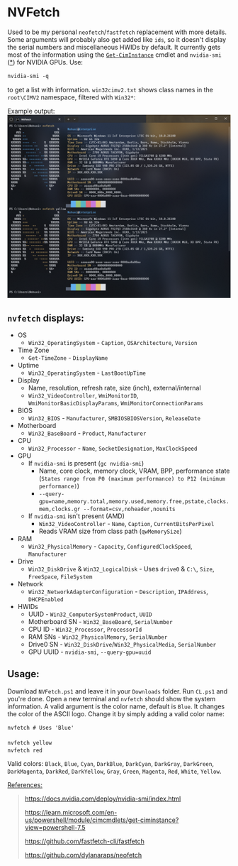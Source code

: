 # NVFetch

Used to be my personal `neofetch`/`fastfetch` replacement with more details. Some arguments will probably also get added like `ids`, so it doesn't display the serial numbers and miscellaneous HWIDs by default. It currently gets most of the information using the [`Get-CimInstance`](https://learn.microsoft.com/en-us/powershell/module/cimcmdlets/get-ciminstance?view=powershell-7.5) cmdlet and `nvidia-smi` ([*](https://discord.com/channels/836870260715028511/1375059420970487838/1375059629255692370)) for NVIDIA GPUs. Use:
```ps
nvidia-smi -q
```
to get a list with information. `win32cimv2.txt` shows class names in the `root\CIMV2` namespace, filtered with `Win32*`:


Example output:
![output](https://github.com/5Noxi/nvfetch/blob/main/output.png?raw=true)

## `nvfetch` displays:
- OS
  - `Win32_OperatingSystem` - `Caption`, `OSArchitecture`, `Version`
- Time Zone
  - `Get-TimeZone` - `DisplayName`
- Uptime
  - `Win32_OperatingSystem` - `LastBootUpTime`
- Display
  - Name, resolution, refresh rate, size (inch), external/internal
  - `Win32_VideoController`, `WmiMonitorID`, `WmiMonitorBasicDisplayParams`, `WmiMonitorConnectionParams`
- BIOS
  - `Win32_BIOS` - `Manufacturer`, `SMBIOSBIOSVersion`, `ReleaseDate`
- Motherboard
  - `Win32_BaseBoard` - `Product`, `Manufacturer`
- CPU
  - `Win32_Processor` - `Name`, `SocketDesignation`, `MaxClockSpeed`
- GPU
  - If `nvidia-smi` is present (`gc nvidia-smi`)
     - Name, core clock, memory clock, VRAM, BPP, performance state (`States range from P0 (maximum performance) to P12 (minimum performance)`)
     - `--query-gpu=name,memory.total,memory.used,memory.free,pstate,clocks.mem,clocks.gr --format=csv,noheader,nounits`
  - If `nvidia-smi` isn't present (AMD)
     - `Win32_VideoController` - `Name`, `Caption`, `CurrentBitsPerPixel`
     - Reads VRAM size  from class path (`qwMemorySize`)
- RAM
  - `Win32_PhysicalMemory` - `Capacity`, `ConfiguredClockSpeed`, `Manufacturer`
- Drive
  - `Win32_DiskDrive` & `Win32_LogicalDisk` - Uses `drive0` & `C:\`, `Size`, `FreeSpace`, `FileSystem`
- Network
  - `Win32_NetworkAdapterConfiguration` - `Description`, `IPAddress`, `DHCPEnabled`
- HWIDs
  - UUID - `Win32_ComputerSystemProduct`, `UUID`
  - Motherboard SN - `Win32_BaseBoard`, `SerialNumber`
  - CPU ID - `Win32_Processor`, `ProcessorId`
  - RAM SNs - `Win32_PhysicalMemory`, `SerialNumber`
  - Drive0 SN - `Win32_DiskDrive`/`Win32_PhysicalMedia`, `SerialNumber`
  - GPU UUID - `nvidia-smi`, `--query-gpu=uuid`

## Usage:
Download `NVFetch.ps1` and leave it in your `Downloads` folder. Run `CL.ps1` and you're done. Open a new terminal and `nvfetch` should show the system information. A valid argument is the color name, default is `Blue`. It changes the color of the ASCII logo. Change it by simply adding a valid color name:
```ps
nvfetch # Uses 'Blue'

nvfetch yellow
nvfetch red
```
Valid colors: `Black`, `Blue`, `Cyan`, `DarkBlue`, `DarkCyan`, `DarkGray`, `DarkGreen`, `DarkMagenta`, `DarkRed`, `DarkYellow`, `Gray`, `Green`, `Magenta`, `Red`, `White`, `Yellow`.

<ins>References:</ins>
> https://docs.nvidia.com/deploy/nvidia-smi/index.html
> 
> https://learn.microsoft.com/en-us/powershell/module/cimcmdlets/get-ciminstance?view=powershell-7.5
> 
> https://github.com/fastfetch-cli/fastfetch
> 
> https://github.com/dylanaraps/neofetch
